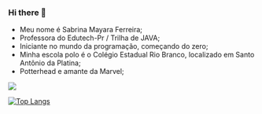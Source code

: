 ### Hi there 👋
- Meu nome é Sabrina Mayara Ferreira;
- Professora do Edutech-Pr / Trilha de JAVA;
- Iniciante no mundo da programação, começando do zero;
- Minha escola polo é o Colégio Estadual Rio Branco, localizado em Santo Antônio da Platina;
- Potterhead e amante da Marvel;

![](https://komarev.com/ghpvc/?username=SabrinaMayara&color=ff69b4)

[![Top Langs](https://github-readme-stats.vercel.app/api/top-langs/?username=sabrinamayara&layout=compact)](https://github.com/anuraghazra/github-readme-stats)

<!--
**SabrinaMayara/SabrinaMayara** is a ✨ _special_ ✨ repository because its `README.md` (this file) appears on your GitHub profile.

Here are some ideas to get you started:

- 🔭 I’m currently working on ...
- 🌱 I’m currently learning ...
- 👯 I’m looking to collaborate on ...
- 🤔 I’m looking for help with ...
- 💬 Ask me about ...
- 📫 How to reach me: ...
- 😄 Pronouns: ...
- ⚡ Fun fact: ...
-->
